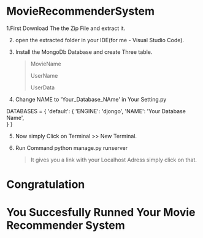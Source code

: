 # MovieRecommenderSystem

1.First Download The the Zip File and extract it.

2. open the extracted folder in your IDE(for me - Visual Studio Code).

3. Install the MongoDb Database  and create Three table.
      > MovieName
      > 
      > UserName
      > 
      > UserData
 
4. Change NAME to 'Your_Database_NAme' in Your Setting.py

  DATABASES = {
      'default': {
          'ENGINE': 'djongo',
          'NAME': 'Your Database Name',  
      }
  }
  
  
  5. Now simply Click on Terminal >> New Terminal.
  
  6. Run Command python manage.py runserver    
      > It gives you a link with your Localhost Adress simply click on that.
      
# Congratulation
# You Succesfully Runned Your Movie Recommender System
